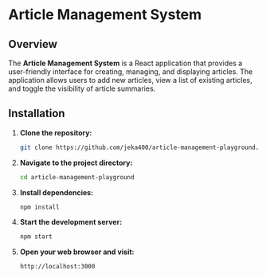 # Article Management System

## Overview

The **Article Management System** is a React application that provides a user-friendly interface for creating, managing, and displaying articles. The application allows users to add new articles, view a list of existing articles, and toggle the visibility of article summaries.


## Installation

1. **Clone the repository:**

    ```bash
    git clone https://github.com/jeka400/article-management-playground.git
    ```

2. **Navigate to the project directory:**

    ```bash
    cd article-management-playground
    ```

3. **Install dependencies:**

    ```bash
    npm install
    ```

4. **Start the development server:**

    ```bash
    npm start
    ```

5. **Open your web browser and visit:**

    ```
    http://localhost:3000
